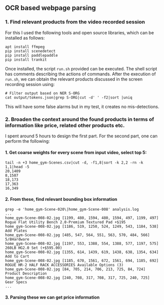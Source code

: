 ## OCR based webpage parsing

### 1. Find relevant products from the video recorded session

For this I used the following tools and open source libraries, which can be installed as 
follows:
```shell
apt install ffmpeg
pip install scenedetect
pip install paddlepaddle
pip install trankit
```

Once installed, the script `run.sh` provided can be executed. 
The shell script has comments describing the actions of commands.
After the execution of `run.sh`, we can obtain the relevant products discussed in the 
screen recording session using:
```shell
# Filter output based on NER S-ORG
cat output/tokens.json|grep S-ORG|cut -d' ' -f2|sort |uniq
```
This will have some false alarms but in my test, it creates no mis-detections.

### 2. Broaden the context around the found products in terms of information like price, related other products etc.

I spent around 5 hours to design the first part. For the second part, one can perform the 
following:

#### 1. Get coarse weights for every scene from input video, select top 5:
```shell
tail -n +3 home_gym-Scenes.csv|cut -d, -f1,8|sort -k 2,2 -rn -k 1,1|head -5
20,1409
8,1587
18,173
17,363
16,349
```
#### 2. From these, find relevant bounding box information 
```shell
grep -e 'home_gym-Scene-020\|home_gym-Scene-008' analysis.log
...
home_gym-Scene-008-02.jpg [1199, 480, 1594, 480, 1594, 497, 1199, 497] Rogue Flat Utility Bench 2.0-Premium Textured Pad +$195 
home_gym-Scene-008-02.jpg [1186, 519, 1250, 524, 1249, 543, 1184, 538] Add Plates
home_gym-Scene-008-02.jpg [485, 547, 564, 551, 563, 570, 484, 566] 5/8Hardware
home_gym-Scene-008-02.jpg [1197, 553, 1388, 554, 1388, 577, 1197, 575] 260LB HG2.0 Set (+$595.00)
home_gym-Scene-008-02.jpg [1355, 614, 1439, 619, 1438, 638, 1354, 634] Add to Cart
home_gym-Scene-008-02.jpg [1185, 670, 1561, 672, 1561, 694, 1185, 692] ROGUE HR-2 HALF RACK ACCESSORIES Available Options (3)
home_gym-Scene-008-02.jpg [84, 705, 214, 706, 213, 725, 84, 724] Product Description
home_gym-Scene-008-02.jpg [240, 708, 317, 708, 317, 725, 240, 725] Gear Specs
...
```
#### 3. Parsing these we can get price information